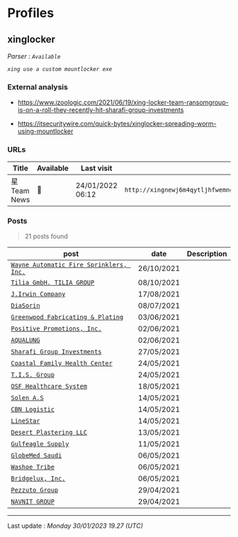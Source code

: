 # Profiles

## **xinglocker**


_Parser : `Available`_

_`xing use a custom mountlocker exe`_

### External analysis
- https://www.izoologic.com/2021/06/19/xing-locker-team-ransomgroup-is-on-a-roll-they-recently-hit-sharafi-group-investments

- https://itsecuritywire.com/quick-bytes/xinglocker-spreading-worm-using-mountlocker

### URLs
| Title | Available | Last visit | fqdn | Screenshot 
|---|---|---|---|---|
| 星Team News | 🔴 | 24/01/2022 06:12 | `http://xingnewj6m4qytljhfwemngm7r7rogrindbq7wrfeepejgxc3bwci7qd.onion` | ❌ | 

### Posts

> 21 posts found

| post | date | Description
|---|---|---|
| [`Wayne Automatic Fire Sprinklers, Inc.`](https://google.com/search?q=Wayne+Automatic+Fire+Sprinklers%2C+Inc.) | 26/10/2021 |   |
| [`Tilia GmbH. TILIA GROUP`](https://google.com/search?q=Tilia+GmbH.+TILIA+GROUP) | 08/10/2021 |   |
| [`J.Irwin Company`](https://google.com/search?q=J.Irwin+Company) | 17/08/2021 |   |
| [`DiaSorin`](https://google.com/search?q=DiaSorin) | 08/07/2021 |   |
| [`Greenwood Fabricating & Plating`](https://google.com/search?q=Greenwood+Fabricating+%26+Plating) | 03/06/2021 |   |
| [`Positive Promotions, Inc.`](https://google.com/search?q=Positive+Promotions%2C+Inc.) | 02/06/2021 |   |
| [`AQUALUNG`](https://google.com/search?q=AQUALUNG) | 02/06/2021 |   |
| [`Sharafi Group Investments`](https://google.com/search?q=Sharafi+Group+Investments) | 27/05/2021 |   |
| [`Coastal Family Health Center`](https://google.com/search?q=Coastal+Family+Health+Center) | 24/05/2021 |   |
| [`T.I.S. Group`](https://google.com/search?q=T.I.S.+Group) | 24/05/2021 |   |
| [`OSF Healthcare System`](https://google.com/search?q=OSF+Healthcare+System) | 18/05/2021 |   |
| [`Solen A.S`](https://google.com/search?q=Solen+A.S) | 14/05/2021 |   |
| [`CBN Logistic`](https://google.com/search?q=CBN+Logistic) | 14/05/2021 |   |
| [`LineStar`](https://google.com/search?q=LineStar) | 14/05/2021 |   |
| [`Desert Plastering LLC`](https://google.com/search?q=Desert+Plastering+LLC) | 13/05/2021 |   |
| [`Gulfeagle Supply`](https://google.com/search?q=Gulfeagle+Supply) | 11/05/2021 |   |
| [`GlobeMed Saudi`](https://google.com/search?q=GlobeMed+Saudi) | 06/05/2021 |   |
| [`Washoe Tribe`](https://google.com/search?q=Washoe+Tribe) | 06/05/2021 |   |
| [`Bridgelux, Inc.`](https://google.com/search?q=Bridgelux%2C+Inc.) | 06/05/2021 |   |
| [`Pezzuto Group`](https://google.com/search?q=Pezzuto+Group) | 29/04/2021 |   |
| [`NAVNIT GROUP`](https://google.com/search?q=NAVNIT+GROUP) | 29/04/2021 |   |

 --- 


Last update : _Monday 30/01/2023 19.27 (UTC)_

